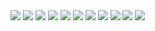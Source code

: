 <div class="fotorama" data-allowfullscreen="true">
<!--https://photos.app.goo.gl/6Q1WCkAe3UPu3p4d8-->
    <img src="https://images.northbriton.net/cdn-cgi/image/width=800/https://images.northbriton.net/AP1GczNZuKADWLIXq2tBSwUv88jSDtIh_b6F8PXACMUuazPttQDKY58OTz1BY7ih0Hy7if1MzrOoZ98VkWMdU6XUcvbYUK2YUlmxd3gKiJz8uYmphxPxySR8" data-full="https://images.northbriton.net/AP1GczNZuKADWLIXq2tBSwUv88jSDtIh_b6F8PXACMUuazPttQDKY58OTz1BY7ih0Hy7if1MzrOoZ98VkWMdU6XUcvbYUK2YUlmxd3gKiJz8uYmphxPxySR8">
    <img src="https://images.northbriton.net/cdn-cgi/image/width=800/https://images.northbriton.net/AP1GczMG8sn-8xO3870w0GLyiRHK2BcvUKY6ejzNWstt1S0DQyk1qO8yuubwvOUIpEULFOw0JajUeci8FkByFCWnpSxLRuybjEzko4PINnVzCZf0BfxcKl6k" data-full="https://images.northbriton.net/AP1GczMG8sn-8xO3870w0GLyiRHK2BcvUKY6ejzNWstt1S0DQyk1qO8yuubwvOUIpEULFOw0JajUeci8FkByFCWnpSxLRuybjEzko4PINnVzCZf0BfxcKl6k">
    <img src="https://images.northbriton.net/cdn-cgi/image/width=800/https://images.northbriton.net/AP1GczN6UJT_fBec9jTs278HZmRCAuLQGKjxoVBw6A21Gn0PIhvb_2_C2mBDGoA4EbhGXjQJSQtJLsIbsUXvSLL8oTag07zrKGyWCPHhrvJm-aZDW4Lks7SL" data-full="https://images.northbriton.net/AP1GczN6UJT_fBec9jTs278HZmRCAuLQGKjxoVBw6A21Gn0PIhvb_2_C2mBDGoA4EbhGXjQJSQtJLsIbsUXvSLL8oTag07zrKGyWCPHhrvJm-aZDW4Lks7SL">
    <img src="https://images.northbriton.net/cdn-cgi/image/width=800/https://images.northbriton.net/AP1GczNaB8jSbTsk53qNO42bsyXDMjU8Brub6E4uCL9O0_nl6HizLcyKn6zddwSIOtqXisVOp2yaq-nv3HiYg_WmR0s340ravtCYTUz3VxZF8mgVWOYb3QxL" data-full="https://images.northbriton.net/AP1GczNaB8jSbTsk53qNO42bsyXDMjU8Brub6E4uCL9O0_nl6HizLcyKn6zddwSIOtqXisVOp2yaq-nv3HiYg_WmR0s340ravtCYTUz3VxZF8mgVWOYb3QxL">
    <img src="https://images.northbriton.net/cdn-cgi/image/width=800/https://images.northbriton.net/AP1GczPSbc3Wgx2DQFJxypjDI2EEhqeuMhVWE0vnyFfFr9vFbWGdr8pZEwmrcE-SDqZ7IroHSJfT-mW9GD2u4sNrfJ6RyZpORNHM_F1yGJydsByIc4EodaK6" data-full="https://images.northbriton.net/AP1GczPSbc3Wgx2DQFJxypjDI2EEhqeuMhVWE0vnyFfFr9vFbWGdr8pZEwmrcE-SDqZ7IroHSJfT-mW9GD2u4sNrfJ6RyZpORNHM_F1yGJydsByIc4EodaK6">
    <img src="https://images.northbriton.net/cdn-cgi/image/width=800/https://images.northbriton.net/AP1GczOPJTVy7L4gEIhU9-BEIKaHNl0W0OxYKQ25TMjAkooWbysHK6WFDCE5U0sO3hjtpSXVV2sOrHjqelAxZ3E6NB0-5LbiUk45Zf32GdnpOegKJxDb_U5y" data-full="https://images.northbriton.net/AP1GczOPJTVy7L4gEIhU9-BEIKaHNl0W0OxYKQ25TMjAkooWbysHK6WFDCE5U0sO3hjtpSXVV2sOrHjqelAxZ3E6NB0-5LbiUk45Zf32GdnpOegKJxDb_U5y">
    <img src="https://images.northbriton.net/cdn-cgi/image/width=800/https://images.northbriton.net/AP1GczNyHOFNljgZvzJVL0LuRscmo6TLey6ZI5bKgI1Wt5MeykS2-ErwQC_FkMuvHQ_jZa4l3yJukHR_f4mtFJL2pB2EPDOjO-CfMoBhGw7AB_nB3ESkbeLc" data-full="https://images.northbriton.net/AP1GczNyHOFNljgZvzJVL0LuRscmo6TLey6ZI5bKgI1Wt5MeykS2-ErwQC_FkMuvHQ_jZa4l3yJukHR_f4mtFJL2pB2EPDOjO-CfMoBhGw7AB_nB3ESkbeLc">
    <img src="https://images.northbriton.net/cdn-cgi/image/width=800/https://images.northbriton.net/AP1GczNfYQ-8NGH_HN8n7Ha8_rPPq_Dok1dnH6vqiQmoHThZ3JFBJlCK-fRGfMUwy30fKWMMKcxLJSO1RzpPCaxGe_aboLKxx_SKrNiDcbW4ACHnqlt3Jy1o" data-full="https://images.northbriton.net/AP1GczNfYQ-8NGH_HN8n7Ha8_rPPq_Dok1dnH6vqiQmoHThZ3JFBJlCK-fRGfMUwy30fKWMMKcxLJSO1RzpPCaxGe_aboLKxx_SKrNiDcbW4ACHnqlt3Jy1o">
    <img src="https://images.northbriton.net/cdn-cgi/image/width=800/https://images.northbriton.net/AP1GczNBd5CEOMuhbxB64JYE7N9sMQMLXa7AcVndJC9zUDApBuZPQB2urEz_eETa2tfTcZvXQWCaFkPF40ATZA1S3QbUJToWe4HD3poMSMUHWKqpaM3Dh6gD" data-full="https://images.northbriton.net/AP1GczNBd5CEOMuhbxB64JYE7N9sMQMLXa7AcVndJC9zUDApBuZPQB2urEz_eETa2tfTcZvXQWCaFkPF40ATZA1S3QbUJToWe4HD3poMSMUHWKqpaM3Dh6gD">
    <img src="https://images.northbriton.net/cdn-cgi/image/width=800/https://images.northbriton.net/AP1GczN0Po0AtPstaviEihjCH1NZR5_sekbUP0Wgbs4ucUxl5zgvyTUSw-_af6oxmoY2MnVZSSudwNSf-_69GAPAwYqy6HzQ9SHuMXA3RKgJqxt7k5u2VI8c" data-full="https://images.northbriton.net/AP1GczN0Po0AtPstaviEihjCH1NZR5_sekbUP0Wgbs4ucUxl5zgvyTUSw-_af6oxmoY2MnVZSSudwNSf-_69GAPAwYqy6HzQ9SHuMXA3RKgJqxt7k5u2VI8c">
    <img src="https://images.northbriton.net/cdn-cgi/image/width=800/https://images.northbriton.net/AP1GczNJ-jkb6cYXyzNjunzxWg8Dpse5CHKyVKvwILjln7mEKC9vrCrIYxdUNx2fdDEkIkmH24CMnYhX_Uuz1_gZIS8jizVtzQAK4R3rV5NDmGPJFk9N3FIl" data-full="https://images.northbriton.net/AP1GczNJ-jkb6cYXyzNjunzxWg8Dpse5CHKyVKvwILjln7mEKC9vrCrIYxdUNx2fdDEkIkmH24CMnYhX_Uuz1_gZIS8jizVtzQAK4R3rV5NDmGPJFk9N3FIl">
</div>
